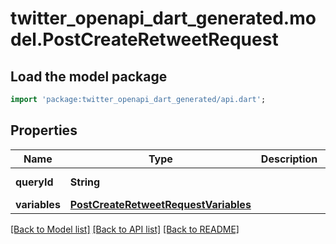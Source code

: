 # twitter_openapi_dart_generated.model.PostCreateRetweetRequest

## Load the model package
```dart
import 'package:twitter_openapi_dart_generated/api.dart';
```

## Properties
Name | Type | Description | Notes
------------ | ------------- | ------------- | -------------
**queryId** | **String** |  | [default to 'ojPdsZsimiJrUGLR1sjUtA']
**variables** | [**PostCreateRetweetRequestVariables**](PostCreateRetweetRequestVariables.md) |  | 

[[Back to Model list]](../README.md#documentation-for-models) [[Back to API list]](../README.md#documentation-for-api-endpoints) [[Back to README]](../README.md)


